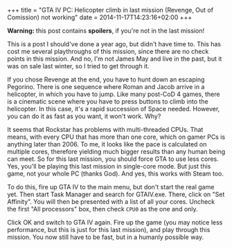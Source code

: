 +++
title = "GTA IV PC: Helicopter climb in last mission (Revenge, Out of Comission) not working"
date = 2014-11-17T14:23:16+02:00
+++

**Warning:** this post contains **spoilers**, if you're not in the last mission!

This is a post I should've done a year ago, but didn't have time to. This has cost me several playthroughs of this mission, since there are no check points in this mission. And no, I'm not James May and live in the past, but it was on sale last winter, so I tried to get through it.

If you chose Revenge at the end, you have to hunt down an escaping Pegorino. There is one sequence where Roman and Jacob arrive in a helicopter, in which you have to jump. Like many post-CoD 4 games, there is a cinematic scene where you have to press buttons to climb into the helicopter. In this case, it's a rapid succession of Space needed. However, you can do it as fast as you want, it won't work. Why?

It seems that Rockstar has problems with multi-threaded CPUs. That means, with every CPU that has more than one core, which on gamer PCs is anything later than 2006. To me, it looks like the pace is calculated on multiple cores, therefore yielding much bigger results than any human being can meet. So for this last mission, you should force GTA to use less cores. Yes, you'll be playing this last mission in single-core mode. But just this game, not your whole PC (thanks God). And yes, this works with Steam too.

To do this, fire up GTA IV to the main menu, but don't start the real game yet. Then start Task Manager and search for GTAIV.exe. There, click on "Set Affinity". You will then be presented with a list of all your cores. Uncheck the first "All processors" box, then check `CPU0` as the one and only.

Click OK and switch to GTA IV again. Fire up the game (you may notice less performance, but this is just for this last mission), and play through this mission. You now still have to be fast, but in a humanly possible way.
